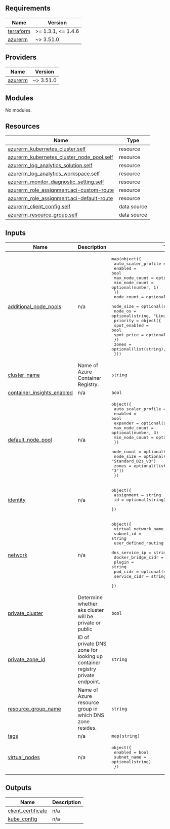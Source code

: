 <!-- BEGIN_TF_DOCS -->
## Requirements

| Name | Version |
|------|---------|
| <a name="requirement_terraform"></a> [terraform](#requirement\_terraform) | >= 1.3.1, <= 1.4.6 |
| <a name="requirement_azurerm"></a> [azurerm](#requirement\_azurerm) | ~> 3.51.0 |

## Providers

| Name | Version |
|------|---------|
| <a name="provider_azurerm"></a> [azurerm](#provider\_azurerm) | ~> 3.51.0 |

## Modules

No modules.

## Resources

| Name | Type |
|------|------|
| [azurerm_kubernetes_cluster.self](https://registry.terraform.io/providers/hashicorp/azurerm/latest/docs/resources/kubernetes_cluster) | resource |
| [azurerm_kubernetes_cluster_node_pool.self](https://registry.terraform.io/providers/hashicorp/azurerm/latest/docs/resources/kubernetes_cluster_node_pool) | resource |
| [azurerm_log_analytics_solution.self](https://registry.terraform.io/providers/hashicorp/azurerm/latest/docs/resources/log_analytics_solution) | resource |
| [azurerm_log_analytics_workspace.self](https://registry.terraform.io/providers/hashicorp/azurerm/latest/docs/resources/log_analytics_workspace) | resource |
| [azurerm_monitor_diagnostic_setting.self](https://registry.terraform.io/providers/hashicorp/azurerm/latest/docs/resources/monitor_diagnostic_setting) | resource |
| [azurerm_role_assignment.aci-custom-route](https://registry.terraform.io/providers/hashicorp/azurerm/latest/docs/resources/role_assignment) | resource |
| [azurerm_role_assignment.aci-default-route](https://registry.terraform.io/providers/hashicorp/azurerm/latest/docs/resources/role_assignment) | resource |
| [azurerm_client_config.self](https://registry.terraform.io/providers/hashicorp/azurerm/latest/docs/data-sources/client_config) | data source |
| [azurerm_resource_group.self](https://registry.terraform.io/providers/hashicorp/azurerm/latest/docs/data-sources/resource_group) | data source |

## Inputs

| Name | Description | Type | Default | Required |
|------|-------------|------|---------|:--------:|
| <a name="input_additional_node_pools"></a> [additional\_node\_pools](#input\_additional\_node\_pools) | n/a | <pre>map(object({<br>    auto_scaler_profile = object({<br>      enabled        = bool<br>      max_node_count = optional(number, 3)<br>      min_node_count = optional(number, 1)<br>    })<br>    node_count = optional(number, 3)<br>    node_size  = optional(string, "Standard_D2s_v3")<br>    node_os    = optional(string, "Linux")<br>    priority   = object({<br>      spot_enabled = bool<br>      spot_price   = optional(number, -1)<br>    })<br>    zones = optional(list(string), ["1", "2", "3"])<br>  }))</pre> | `{}` | no |
| <a name="input_cluster_name"></a> [cluster\_name](#input\_cluster\_name) | Name of Azure Container Registry. | `string` | n/a | yes |
| <a name="input_container_insights_enabled"></a> [container\_insights\_enabled](#input\_container\_insights\_enabled) | n/a | `bool` | `false` | no |
| <a name="input_default_node_pool"></a> [default\_node\_pool](#input\_default\_node\_pool) | n/a | <pre>object({<br>    auto_scaler_profile = object({<br>      enabled        = bool<br>      expander       = optional(string, "random")<br>      max_node_count = optional(number, 3)<br>      min_node_count = optional(number, 1)<br>    })<br>    node_count = optional(number, 3)<br>    node_size  = optional(string, "Standard_D2s_v3")<br>    zones      = optional(list(string), ["1", "2", "3"])<br>  })</pre> | n/a | yes |
| <a name="input_identity"></a> [identity](#input\_identity) | n/a | <pre>object({<br>    assignment  = string<br>    id          = optional(string)<br>  })</pre> | n/a | yes |
| <a name="input_network"></a> [network](#input\_network) | n/a | <pre>object({<br>    virtual_network_name = string<br>    subnet_id            = string<br>    user_defined_routing = optional(bool, false)<br>    dns_service_ip       = string<br>    docker_bridge_cidr   = string<br>    plugin               = string<br>    pod_cidr             = optional(string)<br>    service_cidr         = string<br>  })</pre> | n/a | yes |
| <a name="input_private_cluster"></a> [private\_cluster](#input\_private\_cluster) | Determine whether aks cluster will be private or public | `bool` | `true` | no |
| <a name="input_private_zone_id"></a> [private\_zone\_id](#input\_private\_zone\_id) | ID of private DNS zone for looking up container registry private endpoint. | `string` | n/a | yes |
| <a name="input_resource_group_name"></a> [resource\_group\_name](#input\_resource\_group\_name) | Name of Azure resource group in which DNS zone resides. | `string` | n/a | yes |
| <a name="input_tags"></a> [tags](#input\_tags) | n/a | `map(string)` | `{}` | no |
| <a name="input_virtual_nodes"></a> [virtual\_nodes](#input\_virtual\_nodes) | n/a | <pre>object({<br>    enabled     = bool<br>    subnet_name = optional(string)<br>  })</pre> | <pre>{<br>  "enabled": false<br>}</pre> | no |

## Outputs

| Name | Description |
|------|-------------|
| <a name="output_client_certificate"></a> [client\_certificate](#output\_client\_certificate) | n/a |
| <a name="output_kube_config"></a> [kube\_config](#output\_kube\_config) | n/a |
<!-- END_TF_DOCS -->